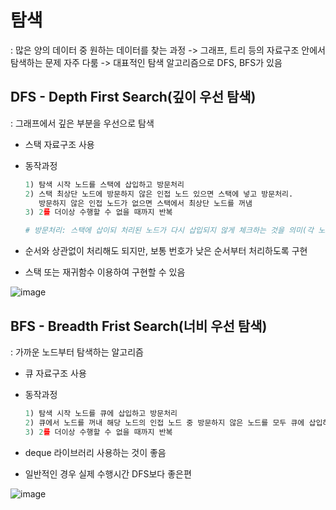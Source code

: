# 탐색
: 많은 양의 데이터 중 원하는 데이터를 찾는 과정
-> 그래프, 트리 등의 자료구조 안에서 탐색하는 문제 자주 다룸
-> 대표적인 탐색 알고리즘으로 DFS, BFS가 있음



## DFS - Depth First Search(깊이 우선 탐색)

: 그래프에서 깊은 부분을 우선으로 탐색

- 스택 자료구조 사용

- 동작과정

  ```python
  1) 탐색 시작 노드를 스택에 삽입하고 방문처리
  2) 스택 최상단 노드에 방문하지 않은 인접 노드 있으면 스택에 넣고 방문처리.
     방문하지 않은 인접 노드가 없으면 스택에서 최상단 노드를 꺼냄
  3) 2를 더이상 수행할 수 없을 때까지 반복
  
  # 방문처리: 스택에 삽이되 처리된 노드가 다시 삽입되지 않게 체크하는 것을 의미(각 노드를 한번씩만 처리할 수 있게 해줌)
  ```

- 순서와 상관없이 처리해도 되지만, 보통 번호가 낮은 순서부터 처리하도록 구현
- 스택 또는 재귀함수 이용하여 구현할 수 있음

![image](https://user-images.githubusercontent.com/103404127/188470222-46edf71c-fe07-4da1-bde2-073f69a1060c.png)

## BFS - Breadth Frist Search(너비 우선 탐색)

: 가까운 노드부터 탐색하는 알고리즘

- 큐 자료구조 사용

- 동작과정

  ```python
  1) 탐색 시작 노드를 큐에 삽입하고 방문처리
  2) 큐에서 노드를 꺼내 해당 노드의 인접 노드 중 방문하지 않은 노드를 모두 큐에 삽입하고 방문처리
  3) 2를 더이상 수행할 수 없을 때까지 반복
  ```

- deque 라이브러리 사용하는 것이 좋음

- 일반적인 경우 실제 수행시간 DFS보다 좋은편

![image](https://user-images.githubusercontent.com/103404127/188470437-925f3938-e33e-4173-95cf-ace8190c8d9d.png)

